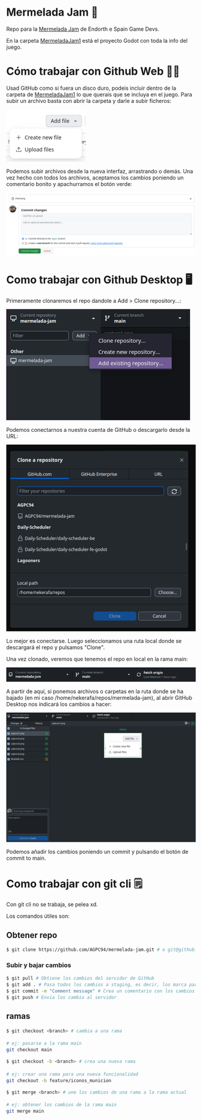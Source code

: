 # Mermelada Jam 🍯

Repo para la [Mermelada Jam](https://itch.io/jam/mermelada-jam) de Endorth e Spain Game Devs.

En la carpeta [MermeladaJam1](/MermeladaJam1/) está el proyecto Godot con toda la info del juego.

# Cómo trabajar con Github Web 🧑‍💻

Usad GitHub como si fuera un disco duro, podeis incluir dentro de la carpeta de [MermeladaJam1](/MermeladaJam1/) lo que querais que se incluya en el juego. Para subir un archivo basta con abrir la carpeta y darle a subir ficheros:

![Añadir ficheros](captura1.png)

Podemos subir archivos desde la nueva interfaz, arrastrando o demás. Una vez hecho con todos los archivos, aceptamos los cambios poniendo un comentario bonito y apachurramos el botón verde:

![Añadir ficheros](captura2.png)

# Como trabajar con Github Desktop 🖥️

Primeramente clonaremos el repo dandole a Add > Clone repository...:

![Clonar repo](captura3.png)

Podemos conectarnos a nuestra cuenta de GitHub o descargarlo desde la URL:

![Clona un repositiorio](captura4.png)

Lo mejor es conectarse. Luego seleccionamos una ruta local donde se descargará el repo y pulsamos "Clone".

Una vez clonado, veremos que tenemos el repo en local en la rama main:

![Repo clonado](captura5.png)

A partir de aquí, si ponemos archivos o carpetas en la ruta donde se ha bajado (en mi caso /home/nekerafa/repos/mermelada-jam), al abrir GitHub Desktop nos indicará los cambios a hacer:

![Cambios sin aplicar](captura6.png)

Podemos añadir los cambios poniendo un commit y pulsando el botón de commit to main.

# Como trabajar con git cli 🗒️

Con git cli no se trabaja, se pelea xd.

Los comandos útiles son:

## Obtener repo

```sh
$ git clone https://github.com/AGPC94/mermelada-jam.git # o git@github.com:AGPC94/mermelada-jam.git si tenemos una clave ssh
```

### Subir y bajar cambios

```sh
$ git pull # Obtiene los cambios del servidor de GitHub
$ git add . # Pasa todos los cambios a staging, es decir, los marca para crear un comentario
$ git commit -m "Comment message" # Crea un comentario con los cambios en staging
$ git push # Envia los cambio al servidor
```

## ramas

```sh
$ git checkout <branch> # cambia a una rama

# ej: pasarse a la rama main
git checkout main
```

```sh
$ git checkout -b <branch> # crea una nueva rama

# ej: crear una rama para una nueva funcionalidad
git checkout -b feature/iconos_municion
```

```sh
$ git merge <branch> # une los cambios de una rama a la rama actual

# ej: obtener los cambios de la rama main
git merge main
```